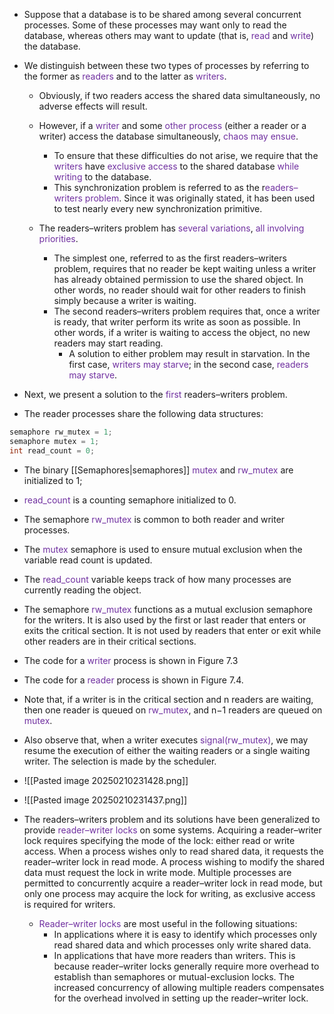 
- Suppose that a database is to be shared among several concurrent processes. Some of these processes may want only to read the database, whereas others may want to update (that is, <span style="color:rgb(112, 48, 160)">read</span> and <span style="color:rgb(112, 48, 160)">write</span>) the database. 
- We distinguish between these two types of processes by referring to the former as <span style="color:rgb(112, 48, 160)">readers</span> and to the latter as <span style="color:rgb(112, 48, 160)">writers</span>. 
	- Obviously, if two readers access the shared data simultaneously, no adverse effects will result. 
	- However, if a <span style="color:rgb(112, 48, 160)">writer</span> and some <span style="color:rgb(112, 48, 160)">other process</span> (either a reader or a writer) access the database simultaneously, <span style="color:rgb(112, 48, 160)">chaos may ensue</span>.
		- To ensure that these difficulties do not arise, we require that the <span style="color:rgb(112, 48, 160)">writers</span> have <span style="color:rgb(112, 48, 160)">exclusive access</span> to the shared database <span style="color:rgb(112, 48, 160)">while writing</span> to the database. 
		- This synchronization problem is referred to as the r<span style="color:rgb(112, 48, 160)">eaders–writers problem</span>. Since it was originally stated, it has been used to test nearly every new synchronization primitive.
	
	-  The readers–writers problem has <span style="color:rgb(112, 48, 160)">several variations</span>, <span style="color:rgb(112, 48, 160)">all involving priorities</span>. 
		- The simplest one, referred to as the first readers–writers problem, requires that no reader be kept waiting unless a writer has already obtained permission to use the shared object. In other words, no reader should wait for other readers to finish simply because a writer is waiting. 
		- The second readers–writers problem requires that, once a writer is ready, that writer perform its write as soon as possible. In other words, if a writer is waiting to access the object, no new readers may start reading.
			- A solution to either problem may result in starvation. In the first case, <span style="color:rgb(112, 48, 160)">writers may starve</span>; in the second case, <span style="color:rgb(112, 48, 160)">readers may starve</span>.


- Next, we present a solution to the <span style="color:rgb(112, 48, 160)">first</span> readers–writers problem.
- The reader processes share the following data structures:
```C
semaphore rw_mutex = 1; 
semaphore mutex = 1; 
int read_count = 0;
```
- The binary [[Semaphores|semaphores]] <span style="color:rgb(112, 48, 160)">mutex</span> and <span style="color:rgb(112, 48, 160)">rw_mutex</span> are initialized to 1; 
- <span style="color:rgb(112, 48, 160)">read_count</span> is a counting semaphore initialized to 0. 
- The semaphore <span style="color:rgb(112, 48, 160)">rw_mutex</span> is common to both reader and writer processes. 
- The <span style="color:rgb(112, 48, 160)">mutex </span>semaphore is used to ensure mutual exclusion when the variable read count is updated. 
- The <span style="color:rgb(112, 48, 160)">read_count</span> variable keeps track of how many processes are currently reading the object. 
- The semaphore <span style="color:rgb(112, 48, 160)">rw_mutex</span> functions as a mutual exclusion semaphore for the writers. It is also used by the first or last reader that enters or exits the critical section. It is not used by readers that enter or exit while other readers are in their critical sections.

- The code for a <span style="color:rgb(112, 48, 160)">writer</span> process is shown in Figure 7.3
- The code for a <span style="color:rgb(112, 48, 160)">reader</span> process is shown in Figure 7.4. 
- Note that, if a writer is in the critical section and n readers are waiting, then one reader is queued on <span style="color:rgb(112, 48, 160)">rw_mutex</span>, and n−1 readers are queued on <span style="color:rgb(112, 48, 160)">mutex</span>. 
- Also observe that, when a writer executes <span style="color:rgb(112, 48, 160)">signal(rw_mutex)</span>, we may resume the execution of either the waiting readers or a single waiting writer. The selection is made by the scheduler.
- ![[Pasted image 20250210231428.png]]
- ![[Pasted image 20250210231437.png]]


- The readers–writers problem and its solutions have been generalized to provide <span style="color:rgb(112, 48, 160)">reader–writer</span> <span style="color:rgb(112, 48, 160)">locks</span> on some systems. Acquiring a reader–writer lock requires specifying the mode of the lock: either read or write access. When a process wishes only to read shared data, it requests the reader–writer lock in read mode. A process wishing to modify the shared data must request the lock in write mode. Multiple processes are permitted to concurrently acquire a reader–writer lock in read mode, but only one process may acquire the lock for writing, as exclusive access is required for writers. 
	- <span style="color:rgb(112, 48, 160)">Reader–writer locks</span> are most useful in the following situations:
		- In applications where it is easy to identify which processes only read shared data and which processes only write shared data. 
		- In applications that have more readers than writers. This is because reader–writer locks generally require more overhead to establish than semaphores or mutual-exclusion locks. The increased concurrency of allowing multiple readers compensates for the overhead involved in setting up the reader–writer lock.